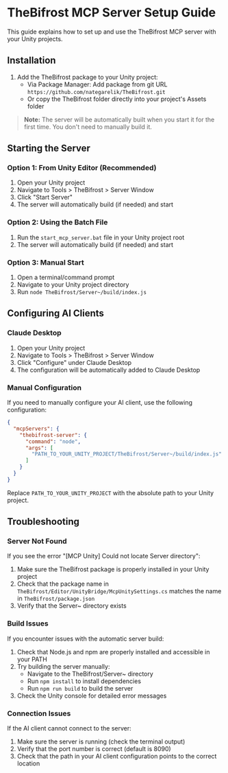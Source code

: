 # TheBifrost MCP Server Setup Guide

This guide explains how to set up and use the TheBifrost MCP server with your Unity projects.

## Installation

1. Add the TheBifrost package to your Unity project:
   - Via Package Manager: Add package from git URL `https://github.com/nategarelik/TheBifrost.git`
   - Or copy the TheBifrost folder directly into your project's Assets folder

> **Note:** The server will be automatically built when you start it for the first time. You don't need to manually build it.

## Starting the Server

### Option 1: From Unity Editor (Recommended)

1. Open your Unity project
2. Navigate to Tools > TheBifrost > Server Window
3. Click "Start Server"
4. The server will automatically build (if needed) and start

### Option 2: Using the Batch File

1. Run the `start_mcp_server.bat` file in your Unity project root
2. The server will automatically build (if needed) and start

### Option 3: Manual Start

1. Open a terminal/command prompt
2. Navigate to your Unity project directory
3. Run `node TheBifrost/Server~/build/index.js`

## Configuring AI Clients

### Claude Desktop

1. Open your Unity project
2. Navigate to Tools > TheBifrost > Server Window
3. Click "Configure" under Claude Desktop
4. The configuration will be automatically added to Claude Desktop

### Manual Configuration

If you need to manually configure your AI client, use the following configuration:

```json
{
  "mcpServers": {
    "thebifrost-server": {
      "command": "node",
      "args": [
        "PATH_TO_YOUR_UNITY_PROJECT/TheBifrost/Server~/build/index.js"
      ]
    }
  }
}
```

Replace `PATH_TO_YOUR_UNITY_PROJECT` with the absolute path to your Unity project.

## Troubleshooting

### Server Not Found

If you see the error "[MCP Unity] Could not locate Server directory":

1. Make sure the TheBifrost package is properly installed in your Unity project
2. Check that the package name in `TheBifrost/Editor/UnityBridge/McpUnitySettings.cs` matches the name in `TheBifrost/package.json`
3. Verify that the Server~ directory exists

### Build Issues

If you encounter issues with the automatic server build:

1. Check that Node.js and npm are properly installed and accessible in your PATH
2. Try building the server manually:
   - Navigate to the TheBifrost/Server~ directory
   - Run `npm install` to install dependencies
   - Run `npm run build` to build the server
3. Check the Unity console for detailed error messages

### Connection Issues

If the AI client cannot connect to the server:

1. Make sure the server is running (check the terminal output)
2. Verify that the port number is correct (default is 8090)
3. Check that the path in your AI client configuration points to the correct location